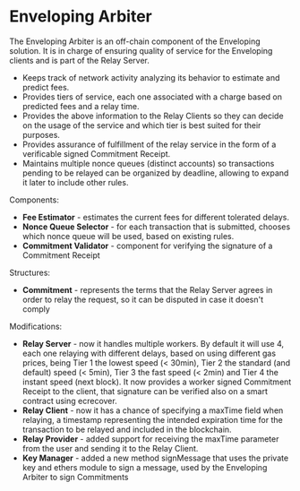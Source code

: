 # Enveloping Arbiter

The Enveloping Arbiter is an off-chain component of the Enveloping solution. It is in charge of ensuring quality of service for the Enveloping clients and is part of the Relay Server.

- Keeps track of network activity analyzing its behavior to estimate and predict fees.
- Provides tiers of service, each one associated with a charge based on predicted fees and a relay time.
- Provides the above information to the Relay Clients so they can decide on the usage of the service and which tier is best suited for their purposes.
- Provides assurance of fulfillment of the relay service in the form of a verificable signed Commitment Receipt.
- Maintains multiple nonce queues (distinct accounts) so transactions pending to be relayed can be organized by deadline, allowing to expand it later to include other rules.

Components:

- **Fee Estimator** - estimates the current fees for different tolerated delays.
- **Nonce Queue Selector** - for each transaction that is submitted, chooses which nonce queue will be used, based on existing rules.
- **Commitment Validator** - component for verifying the signature of a Commitment Receipt

Structures:
- **Commitment** - represents the terms that the Relay Server agrees in order to relay the request, so it can be disputed in case it doesn't comply

Modifications:
- **Relay Server** - now it handles multiple workers. By default it will use 4, each one relaying with different delays, based on using different gas prices, being Tier 1 the lowest speed (< 30min), Tier 2 the standard (and default) speed (< 5min), Tier 3 the fast speed (< 2min) and Tier 4 the instant speed (next block). It now provides a worker signed Commitment Receipt to the client, that signature can be verified also on a smart contract using ecrecover.
- **Relay Client** - now it has a chance of specifying a maxTime field when relaying, a timestamp representing the intended expiration time for the transaction to be relayed and included in the blockchain.
- **Relay Provider** - added support for receiving the maxTime parameter from the user and sending it to the Relay Client.
- **Key Manager** - added a new method signMessage that uses the private key and ethers module to sign a message, used by the Enveloping Arbiter to sign Commitments